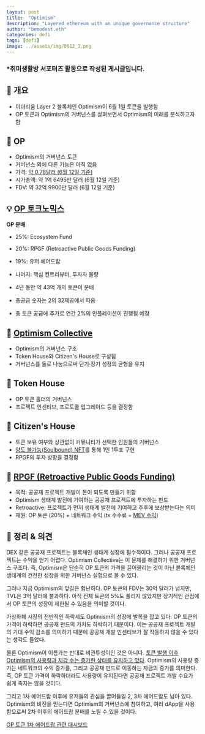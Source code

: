 ```yaml
---
layout: post
title:  "Optimism"
description: "Layered ethereum with an unique governance structure"
author: "bemodest.eth"
categories: defi
tags: [defi]
image: ../assets/img/0612_1.png
---
```


### *취미생활방 서포터즈 활동으로 작성된 게시글입니다.

## 🔎 개요
- 이더리움 Layer 2 블록체인 Optimism이 6월 1일 토큰을 발행함
- OP 토큰과 Optimism의 거버넌스를 살펴보면서 Optimism의 미래를 분석하고자 함

## 🔎 OP
- Optimism의 거버넌스 토큰
- 거버넌스 외에 다른 기능은 아직 없음
- 가격: [약 0.78달러 (6월 12일 기준)](https://coinmarketcap.com/currencies/optimism-ethereum/)
- 시가총액: 약 1억 6495만 달러 (6월 12일 기준)
- FDV: 약 32억 9900만 달러 (6월 12일 기준)

## 💡 [OP 토크노믹스](https://community.optimism.io/docs/governance/allocations/)
  **OP 분배**
- 25%: Ecosystem Fund
- 20%: RPGF (Retroactive Public Goods Funding)
- 19%: 유저 에어드랍
- 나머지: 핵심 컨트리뷰터, 투자자 물량

- 4년 동안 약 43억 개의 토큰이 분배
- 총공급 숫자는 2의 32제곱에서 따옴
- 총 토큰 공급에 추가로 연간 2%의 인플레이션이 진행될 예정

## 🔎 [Optimism Collective](https://app.optimism.io/announcement)
- Optimism의 거버넌스 구조
- Token House와 Citizen's House로 구성됨
- 거버넌스를 둘로 나눔으로써 단기·장기 성장의 균형을 유지

## 🔎 Token House
- OP 토큰 홀더의 거버넌스
- 프로젝트 인센티브, 프로토콜 업그레이드 등을 결정함

## 🔎 Citizen's House
- 토큰 보유 여부와 상관없이 커뮤니티가 선택한 인원들의 거버넌스
- [양도 불가능(Soulbound) NFT](https://medium.com/berryfi/%EC%96%91%EB%8F%84%EB%B6%88%EA%B0%80%EB%8A%A5%ED%95%9C-nft-feat-soulbound-611f27a68daf)를 통해 1인 1투표 구현
- RPGF의 투자 방향을 결정함

## 🔎 [RPGF (Retroactive Public Goods Funding)](https://medium.com/ethereum-optimism/retroactive-public-goods-funding-33c9b7d00f0c)
- 목적: 공공재 프로젝트 개발이 돈이 되도록 만들기 위함
- Optimism 생태계 발전에 기여하는 공공재 프로젝트에 투자하는 펀드
- Retroactive: 프로젝트가 먼저 생태계 발전에 기여하고 추후에 보상받는다는 의미
- 재원: OP 토큰 (20%) + 네트워크 수익 (tx 수수료 + [MEV 수익](https://ko.bitcoinethereumnews.com/technology/what-is-mev-ethereums-invisible-tax-explained/))

## 🔎 정리 & 의견
DEX 같은 공공재 프로젝트는 블록체인 생태계 성장에 필수적이다. 그러나 공공재 프로젝트는 수익을 얻기 어렵다. Optimism Collective는 이 문제를 해결하기 위한 거버넌스 구조다. 즉, Optimism은 단순히 OP 토큰의 가격을 끌어올리는 것이 아닌 블록체인 생태계의 건전한 성장을 위한 거버넌스 실험으로 볼 수 있다.

그러나 지금 Optimism의 앞길은 험난하다. OP 토큰의 FDV는 30억 달러가 넘지만, TVL은 3억 달러에 불과하다. 아직 전체 토큰의 5%도 풀리지 않았지만 장기적인 관점에서 OP 토큰의 성장이 제한될 수 있음을 의미할 것이다.

가상화폐 시장의 전반적인 하락세도 Optimism의 성장에 발목을 잡고 있다. OP 토큰의 가격이 하락하면 공공재 펀드의 가치도 하락하기 때문이다. 이는 공공재 프로젝트 개발의 기대 수익 감소를 의미하기 때문에 공공재 개발 인센티브가 잘 작동하지 않을 수 있다는 생각도 들었다.

물론 Optimism이 이름과는 반대로 비관투성이인 것은 아니다. [토큰 발행 이후 Optimism의 사용량과 지갑 수는 증가한 상태를 유지하고 있다](https://dune.com/optimismpbc/Optimism). Optimism의 사용량 증가는 네트워크의 수익 증가를, 그리고 공공재 펀드로 이동하는 자금의 증가를 의미한다. 즉, OP 토큰 가격이 하락하더라도 사용량이 유지된다면 공공재 프로젝트 개발 수요가 쉽게 죽지는 않을 것이다.

그리고 1차 에어드랍 이후에 유저들의 관심을 끌어들일 2, 3차 에어드랍도 남아 있다. Optimism의 비전을 믿는다면 Optimism의 거버넌스에 참여하고, 여러 dApp을 사용함으로써 2차 이후의 에어드랍 분배를 노릴 수 있을 것이다.

[OP 토큰 1차 에어드랍 관련 대시보드](https://dune.com/hildobby/op-airdrop)